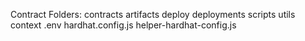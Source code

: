 Contract Folders:
contracts
artifacts
deploy
deployments
scripts
utils
context
.env
hardhat.config.js
helper-hardhat-config.js
